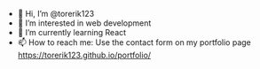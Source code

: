 - 👋 Hi, I’m @torerik123
- 👀 I’m interested in web development
- 🌱 I’m currently learning React
- 📫 How to reach me: Use the contact form on my portfolio page https://torerik123.github.io/portfolio/

<!---
torerik123/torerik123 is a ✨ special ✨ repository because its `README.md` (this file) appears on your GitHub profile.
You can click the Preview link to take a look at your changes.
--->
